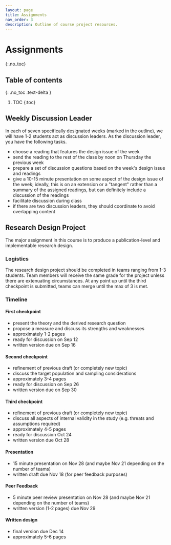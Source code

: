 ```yaml
---
layout: page
title: Assignments
nav_order: 3
description: Outline of course project resources.
---
```


# Assignments
{:.no_toc}

## Table of contents
{: .no_toc .text-delta }

1. TOC
{:toc}

## Weekly Discussion Leader
In each of seven specifically designated weeks (marked in the outline), we will have 1-2 students act as discussion leaders. As the discussion leader, you have the following tasks.
- choose a reading that features the design issue of the week
- send the reading to the rest of the class by noon on Thursday the previous week
- prepare a set of discussion questions based on the week's design issue and readings
- give a 10-15 minute presentation on some aspect of the design issue of the week; ideally, this is on an extension or a "tangent" rather than a summary of the assigned readings, but can definitely include a discussion of the readings
- facilitate discussion during class
- if there are two discussion leaders, they should coordinate to avoid overlapping content

## Research Design Project
The major assignment in this course is to produce a publication-level and implementable research design.

### Logistics
The research design project should be completed in teams ranging from 1-3 students. Team members will receive the same grade for the project unless there are extenuating circumstances. At any point up until the third checkpoint is submitted, teams can merge until the max of 3 is met.

### Timeline
#### First checkpoint 
- present the theory and the derived research question
- propose a measure and discuss its strengths and weaknesses
- approximately 1-2 pages
- ready for discussion on Sep 12
- written version due on Sep 16

#### Second checkpoint
- refinement of previous draft (or completely new topic)
- discuss the target population and sampling considerations
- approximately 3-4 pages
- ready for discussion on Sep 26
- written version due on Sep 30

#### Third checkpoint
- refinement of previous draft (or completely new topic)
- discuss all aspects of internal validity in the study (e.g. threats and assumptions required)
- approximately 4-5 pages
- ready for discussion Oct 24
- written version due Oct 28

#### Presentation
- 15 minute presentation on Nov 28 (and maybe Nov 21 depending on the number of teams)
- written draft due Nov 18 (for peer feedback purposes)

#### Peer Feedback
- 5 minute peer review presentation on Nov 28 (and maybe Nov 21 depending on the number of teams)
- written version (1-2 pages) due Nov 29

#### Written design
- final version due Dec 14
- approximately 5-6 pages
